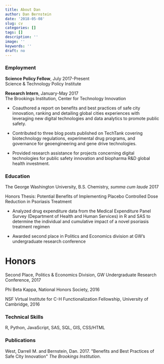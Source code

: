 ```yaml
---
title: About Dan
author: Dan Bernstein
date: '2018-05-08'
slug: cv
categories: []
tags: []
description: ''
image: ''
keywords: ''
draft: no
---
```


### Employment
**Science Policy Fellow**, July 2017-Present<br>
Science & Technology Policy Institute




**Research Intern**, January-May 2017<br>
The Brookings Institution, Center for Technology Innovation

+ Coauthored a report on benefits and best practices of safe city innovation, ranking and detailing global cities experiences with leveraging new digital technologies and data analytics to promote public safety. 

+ Contributed to three blog posts published on TechTank covering biotechnology regulations, experimental drug programs, and governance for geoengineering and gene drive technologies.

+ Provided research assistance for projects concerning digital technologies for public safety innovation and biopharma R&D global health investment.



### Education

The George Washington University, B.S. Chemistry, *summa cum laude* 2017

Honors Thesis: Potential Benefits of Implementing Placebo Controlled Dose Reduction in Psoriasis Treatment	

+ Analyzed drug expenditure data from the Medical Expenditure Panel Survey (Department of Health and Human Services) in R and SAS to determine the individual and cumulative impact of a novel psoriasis treatment regimen

+ Awarded second place in Politics and Economics division at GW’s undergraduate research conference

# Honors

Second Place, Politics & Economics Division, GW Undergraduate Research Conference, 2017

Phi Beta Kappa, National Honors Society, 2016

NSF Virtual Institute for C-H Functionalization Fellowship, University of Cambridge, 2016


### Technical Skills

R, Python, JavaScript, SAS, SQL, GIS, CSS/HTML


### Publications

West, Darrell M. and Bernstein, Dan. 2017. "Benefits and Best Practices of Safe City Innovation" *The Brookings Institution*.

